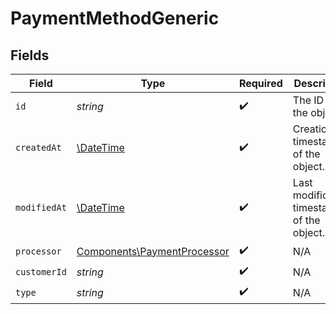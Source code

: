 # PaymentMethodGeneric


## Fields

| Field                                                                      | Type                                                                       | Required                                                                   | Description                                                                |
| -------------------------------------------------------------------------- | -------------------------------------------------------------------------- | -------------------------------------------------------------------------- | -------------------------------------------------------------------------- |
| `id`                                                                       | *string*                                                                   | :heavy_check_mark:                                                         | The ID of the object.                                                      |
| `createdAt`                                                                | [\DateTime](https://www.php.net/manual/en/class.datetime.php)              | :heavy_check_mark:                                                         | Creation timestamp of the object.                                          |
| `modifiedAt`                                                               | [\DateTime](https://www.php.net/manual/en/class.datetime.php)              | :heavy_check_mark:                                                         | Last modification timestamp of the object.                                 |
| `processor`                                                                | [Components\PaymentProcessor](../../Models/Components/PaymentProcessor.md) | :heavy_check_mark:                                                         | N/A                                                                        |
| `customerId`                                                               | *string*                                                                   | :heavy_check_mark:                                                         | N/A                                                                        |
| `type`                                                                     | *string*                                                                   | :heavy_check_mark:                                                         | N/A                                                                        |